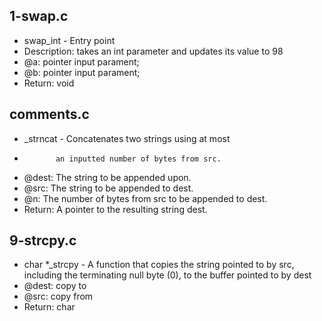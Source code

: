 ## 1-swap.c
* swap_int - Entry point
* Description: takes an int parameter and updates its value to 98
* @a: pointer input parament;
* @b: pointer input parament;
* Return: void
## comments.c
* _strncat - Concatenates two strings using at most
*            an inputted number of bytes from src.
* @dest: The string to be appended upon.
* @src: The string to be appended to dest.
* @n: The number of bytes from src to be appended to dest.
* Return: A pointer to the resulting string dest.
## 9-strcpy.c
* char *_strcpy - A function that copies the string pointed to by src, including the terminating null byte (0), to the buffer pointed to by dest
* @dest: copy to
* @src: copy from
* Return: char
